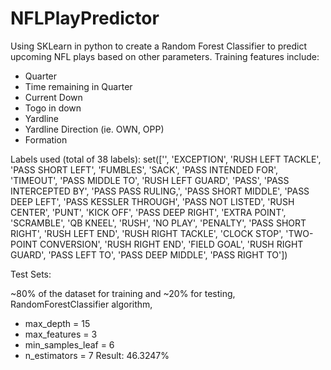 # NFLPlayPredictor

Using SKLearn in python to create a Random Forest Classifier to predict upcoming NFL plays based on other parameters.
Training features include:
- Quarter
- Time remaining in Quarter
- Current Down
- Togo in down
- Yardline
- Yardline Direction (ie. OWN, OPP)
- Formation

Labels used (total of 38 labels):
set(['', 'EXCEPTION', 'RUSH LEFT TACKLE', 'PASS SHORT LEFT', 'FUMBLES', 'SACK', 'PASS INTENDED FOR', 'TIMEOUT', 'PASS MIDDLE TO', 'RUSH LEFT GUARD', 'PASS', 'PASS INTERCEPTED BY', 'PASS PASS RULING,', 'PASS SHORT MIDDLE', 'PASS DEEP LEFT', 'PASS KESSLER THROUGH', 'PASS NOT LISTED', 'RUSH CENTER', 'PUNT', 'KICK OFF', 'PASS DEEP RIGHT', 'EXTRA POINT', 'SCRAMBLE', 'QB KNEEL', 'RUSH', 'NO PLAY', 'PENALTY', 'PASS SHORT RIGHT', 'RUSH LEFT END', 'RUSH RIGHT TACKLE', 'CLOCK STOP', 'TWO-POINT CONVERSION', 'RUSH RIGHT END', 'FIELD GOAL', 'RUSH RIGHT GUARD', 'PASS LEFT TO', 'PASS DEEP MIDDLE', 'PASS RIGHT TO'])

Test Sets:

~80% of the dataset for training and ~20% for testing, RandomForestClassifier algorithm,
- max_depth = 15
- max_features = 3
- min_samples_leaf = 6
- n_estimators = 7
Result: 46.3247%
